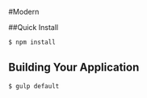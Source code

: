 #Modern

##Quick Install

```bash
$ npm install
```

## Building Your Application

```bash
$ gulp default
```
